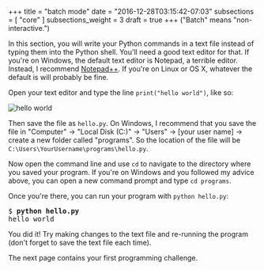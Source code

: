 +++
title = "batch mode"
date = "2016-12-28T03:15:42-07:03"
subsections = [ "core" ]
subsections_weight = 3
draft = true
+++
("Batch" means "non-interactive.")

In this section, you will write your Python commands in a text file instead
of typing them into the Python shell. You'll need a good text editor for that. If you're
on Windows, the default text editor is Notepad, a terrible editor. Instead, I recommend
[Notepad++](https://notepad-plus-plus.org/download/). If you're on Linux or OS
X, whatever the default is will probably be fine.

Open your text editor and type the line `print("hello world")`, like
so:

![hello world](hello.png)

Then save the file as `hello.py`.
On Windows, I recommend that you save the file in "Computer" &rarr; "Local
Disk (C:)" &rarr; "Users" &rarr; [your user name] &rarr; create a new folder
called "programs". So the location of the file will be
`C:\Users\YourUsername\programs\hello.py`.

Now open the command line and use `cd` to navigate to the directory
where you saved your program. If you're on Windows and you followed my
advice above, you can open a new command prompt and type `cd
programs`.

Once you're there, you can run your program with `python hello.py`:

<pre>
$ <b>python hello.py</b>
hello world
</pre>

You did it! Try making changes to the text file and re-running the
program (don't forget to save the text file each time).

The next page
contains your first programming challenge.
